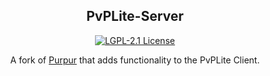 <div align="center">

## PvPLite-Server

[![LGPL-2.1 License](https://img.shields.io/github/license/PvPLite/PvPLite-Server?&logo=github)](License)

   A fork of [Purpur](https://github.com/pl3xgaming/Purpur) that adds functionality to the PvPLite Client.



